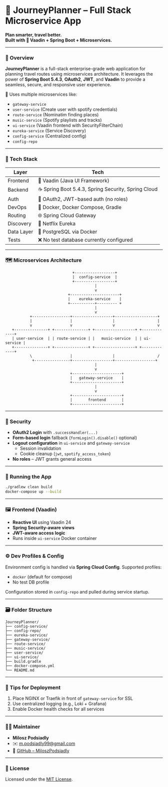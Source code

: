 # 🚀 JourneyPlanner – Full Stack Microservice App

**Plan smarter, travel better.**  
**Built with 💚 Vaadin + Spring Boot + Microservices.**

---

### 🧠 Overview

**JourneyPlanner** is a full-stack enterprise-grade web application for planning travel routes using microservices architecture. It leverages the power of **Spring Boot 5.4.3**, **OAuth2**, **JWT**, and **Vaadin** to provide a seamless, secure, and responsive user experience.

🔗 Uses multiple microservices like:

- `gateway-service` 
- `user-service` (Create user with spotify credentials)
- `route-service` (Nominatim finding places)
- `music-service` (Spotify playlists and tracks)
- `ui-service` (Vaadin frontend with SecurityFilterChain)
- `eureka-service` (Service Discovery)
- `config-service` (Centralized config)
- `config-repo` 

---

### 🧰 Tech Stack

| Layer         | Tech                                                     |
|---------------|-----------------------------------------------------------|
| Frontend      | 🔵 Vaadin (Java UI Framework)                            |
| Backend       | ☕ Spring Boot 5.4.3, Spring Security, Spring Cloud       |
| Auth          | 🔐 OAuth2, JWT-based auth (no roles)                     |
| DevOps        | 🐳 Docker, Docker Compose, Gradle                        |
| Routing       | 🌐 Spring Cloud Gateway                                  |
| Discovery     | 🧭 Netflix Eureka                                        |
| Data Layer    | 💾 PostgreSQL via Docker                                 |
| Tests         | ❌ No test database currently configured                 |

---

### 🗺️ Microservices Architecture

```
                              +------------------+
                              |  config-service  |
                              +------------------+
                                        |
                                        v
                            +----------------------+
                            |    eureka-service    |
                            +-----------+--------- +
                                        |
                                        v
           +-----------------+------------------+-------------------+
           |                 |                  |                   |
           v                 v                  v                   v  
   +---------------+ +---------------+ +------------------+ +-------------+
   | user-service  | | route-service | |   music-service  | | ui-service |
   +---------------+ +---------------+ +------------------+ +-------------+
           \                 |                  |                   /
            +----------------+------------------+------------------+
                                        |
                                        v
                             +----------------------+
                             |   gateway-service    |
                             +----------------------+
                                        |
                                        v
                             +----------------------+
                             |       frontend       |
                             +----------------------+
```

---

### 🔐 Security

- **OAuth2 Login** with `.successHandler(...)`
- **Form-based login** fallback (`formLogin().disable()` optional)
- **Logout configuration** in `ui-service` and `gateway-service`
  - Session invalidation
  - Cookie cleanup (`jwt`, `spotify_access_token`)
- **No roles** – JWT grants general access

---

### 🚀 Running the App

```bash
./gradlew clean build
docker-compose up --build
```

---

### 🖼️ Frontend (Vaadin)

- **Reactive UI** using Vaadin 24
- **Spring Security-aware views**
- **JWT-aware access logic**
- Runs inside `ui-service` Docker container

---

### ⚙️ Dev Profiles & Config

Environment config is handled via **Spring Cloud Config**. Supported profiles:

- `docker` (default for compose)
- No test DB profile

Configuration stored in `config-repo` and pulled during service startup.

---

### 🗃️ Folder Structure

```
JourneyPlanner/
├── config-service/
├── config-repo/
├── eureka-service/
├── gateway-service/
├── route-service/
├── music-service/
├── user-service/
├── ui-service/
├── build.gradle
├── docker-compose.yml
└── README.md
```

---

### 🧙 Tips for Deployment

1. Place NGINX or Traefik in front of `gateway-service` for SSL
2. Use centralized logging (e.g., Loki + Grafana)
3. Enable Docker health checks for all services

---

### 🧑‍💻 Maintainer

- **Milosz Podsiadly**
- ✉️ [m.podsiadly99@gmail.com](mailto:m.podsiadly99@gmail.com)
- 🔗 [GitHub – MiloszPodsiadly](https://github.com/MiloszPodsiadly)

---

### 📜 License

Licensed under the [MIT License](https://opensource.org/licenses/MIT).